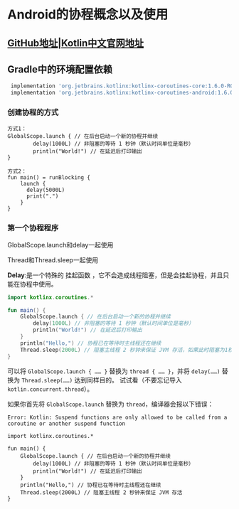 # Android的协程概念以及使用

## [GitHub地址](https://github.com/hltj/kotlinx.coroutines-cn/blob/master/README.md#using-in-your-projects)|[Kotlin中文官网地址](https://www.kotlincn.net/docs/reference/coroutines/basics.html)

## Gradle中的环境配置依赖

```groovy
 implementation 'org.jetbrains.kotlinx:kotlinx-coroutines-core:1.6.0-RC'
 implementation 'org.jetbrains.kotlinx:kotlinx-coroutines-android:1.6.0-RC'

```

### 创建协程的方式



```
方式1：
GlobalScope.launch { // 在后台启动一个新的协程并继续
        delay(1000L) // 非阻塞的等待 1 秒钟（默认时间单位是毫秒）
        println("World!") // 在延迟后打印输出
}

方式2：
fun main() = runBlocking {
    launch {
      delay(5000L)
      print(".")
    }
}

```





### 第一个协程程序



GlobalScope.launch和delay一起使用

Thread和Thread.sleep一起使用

**Delay**:是一个特殊的 挂起函数 ，它不会造成线程阻塞，但是会挂起协程，并且只能在协程中使用。

```kotlin
import kotlinx.coroutines.*

fun main() {
    GlobalScope.launch { // 在后台启动一个新的协程并继续
        delay(1000L) // 非阻塞的等待 1 秒钟（默认时间单位是毫秒）
        println("World!") // 在延迟后打印输出
    }
    println("Hello,") // 协程已在等待时主线程还在继续
    Thread.sleep(2000L) // 阻塞主线程 2 秒钟来保证 JVM 存活，如果此时阻塞为1秒钟，则不打印World.
}
```

可以将 `GlobalScope.launch { …… }` 替换为 `thread { …… }`，并将 `delay(……)` 替换为 `Thread.sleep(……)` 达到同样目的。 试试看（不要忘记导入 `kotlin.concurrent.thread`）。

如果你首先将 `GlobalScope.launch` 替换为 `thread`，编译器会报以下错误：

```
Error: Kotlin: Suspend functions are only allowed to be called from a coroutine or another suspend function
```

```
import kotlinx.coroutines.*

fun main() {
    GlobalScope.launch { // 在后台启动一个新的协程并继续
        delay(1000L) // 非阻塞的等待 1 秒钟（默认时间单位是毫秒）
        println("World!") // 在延迟后打印输出
    }
    println("Hello,") // 协程已在等待时主线程还在继续
    Thread.sleep(2000L) // 阻塞主线程 2 秒钟来保证 JVM 存活
}
```


